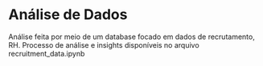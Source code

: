 <h1>Análise de Dados</h1>
<p>Análise feita por meio de um database focado em dados de recrutamento, RH. Processo de análise e insights disponíveis no arquivo recruitment_data.ipynb</p>
